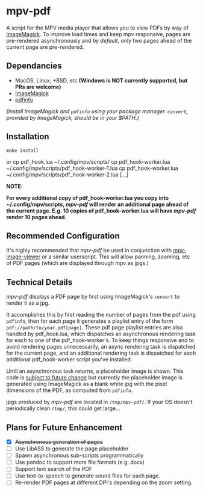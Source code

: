 # mpv-pdf
A script for the MPV media player that allows you to view PDFs by way of [ImageMagick](https://www.imagemagick.org/).  To improve load times and keep mpv responsive, pages are pre-rendered asynchronously and *by default*, only two pages ahead of the current page are pre-rendered.

## Dependancies
- MacOS, Linux, \*BSD, etc **(Windows is NOT currently supported, but PRs are welcome)**
- [ImageMagick](https://www.imagemagick.org/)
- [pdfinfo](https://linux.die.net/man/1/pdfinfo)

*(Install ImageMagick and `pdfinfo` using your package manager.   `convert`, provided by ImageMagick, should be in your $PATH.)*


## Installation
    make install
or
    cp pdf_hook.lua ~/.config/mpv/scripts/
    cp pdf_hook-worker.lua ~/.config/mpv/scripts/pdf_hook-worker-1.lua
    cp pdf_hook-worker.lua ~/.config/mpv/scripts/pdf_hook-worker-2.lua
    [...]

**NOTE:**

**For every additional copy of pdf\_hook-worker.lua you copy into ~/.config/mpv/scripts, *mpv-pdf* will render an additional page ahead of the current page.  E.g. 10 copies of pdf\_hook-worker.lua will have *mpv-pdf* render 10 pages ahead.**

## Recommended Configuration

It's highly recommended that *mpv-pdf* be used in conjunction with [mpv-image-viewer](https://github.com/occivink/mpv-image-viewer) or a similar userscript.   This will allow panning, zooming, etc of PDF pages (which are displayed through mpv as jpgs.)

## Technical Details
*mpv-pdf* displays a PDF page by first using ImageMagick's `convert` to render it as a jpg.

It accomplishes this by first reading the number of pages from the pdf using `pdfinfo`, then for each page it generates a playlist entry of the form `pdf://path/to/your.pdf[page]`.  These pdf page playlist entries are also handled by pdf\_hook.lua, which dispatches an asynchronous rendering task for each to one of the pdf\_hook-worker's.  To keep things responsive and to avoid rendering pages unnecessarily, an async rendering task is dispatched for the current page, and an additional rendering task is dispatched for each additional pdf\_hook-worker script you've installed.

Until an asynchronous task returns, a placeholder image is shown.  This code is [subject to future change](https://github.com/libass/libass) but currently the placeholder image is generated using ImageMagick as a blank white jpg with the pixel dimensions of the PDF, as computed from `pdfinfo`.

jpgs produced by *mpv-pdf* are located in `/tmp/mpv-pdf/`.  If your OS doesn't periodically clean `/tmp/`, this could get large...

## Plans for Future Enhancement
- [x] ~~Asynchronous generation of pages~~
- [ ] Use LibASS to generate the page placeholder
- [ ] Spawn asynchronous sub-scripts programmatically
- [ ] Use pandoc to support more file formats (e.g. docx)
- [ ] Support text search of the PDF
- [ ] Use text-to-speech to generate sound files for each page.
- [ ] Re-render PDF pages at different DPI's depending on the zoom setting.
